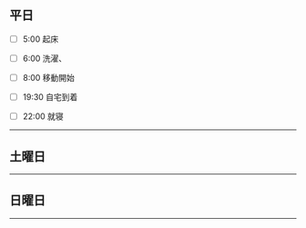 ## 平日
- [ ] 5:00 起床
- [ ] 6:00 洗濯、
- [ ] 8:00 移動開始

- [ ] 19:30 自宅到着

- [ ] 22:00 就寝
---
## 土曜日


---
## 日曜日


---
